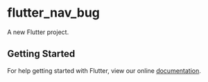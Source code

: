 # flutter_nav_bug

A new Flutter project.

## Getting Started

For help getting started with Flutter, view our online
[documentation](http://flutter.io/).

